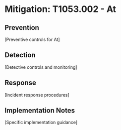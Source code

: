 # Mitigation: T1053.002 - At

## Prevention
[Preventive controls for At]

## Detection
[Detective controls and monitoring]

## Response
[Incident response procedures]

## Implementation Notes
[Specific implementation guidance]
